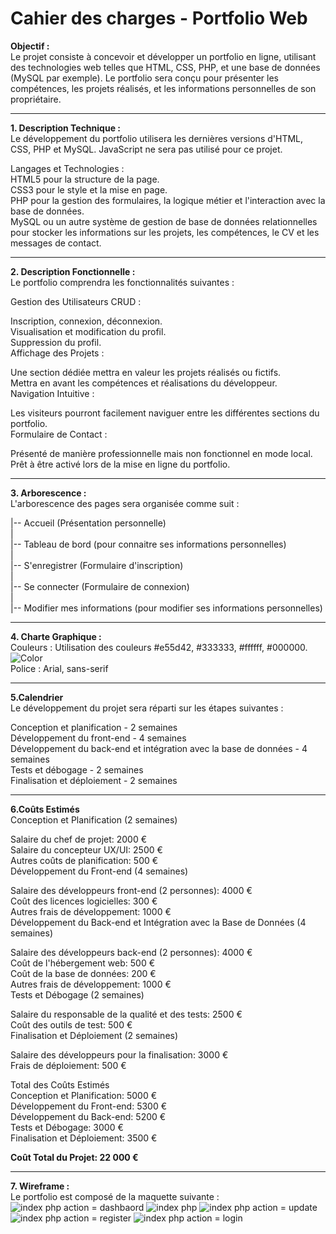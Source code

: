 # Cahier des charges - Portfolio Web  

**Objectif :**  
Le projet consiste à concevoir et développer un portfolio en ligne, utilisant des technologies web telles que HTML, CSS, PHP, et une base de données (MySQL par exemple). Le portfolio sera conçu pour présenter les compétences, les projets réalisés, et les informations personnelles de son propriétaire.  

---

**1. Description Technique :**  
Le développement du portfolio utilisera les dernières versions d'HTML, CSS, PHP et MySQL. JavaScript ne sera pas utilisé pour ce projet.
  
Langages et Technologies :  
HTML5 pour la structure de la page.  
CSS3 pour le style et la mise en page.  
PHP pour la gestion des formulaires, la logique métier et l'interaction avec la base de données.  
MySQL ou un autre système de gestion de base de données relationnelles pour stocker les informations sur les projets, les compétences, le CV et les messages de contact.  

---
  
**2. Description Fonctionnelle :**  
Le portfolio comprendra les fonctionnalités suivantes :  
  
Gestion des Utilisateurs CRUD :  
  
Inscription, connexion, déconnexion.  
Visualisation et modification du profil.  
Suppression du profil.  
Affichage des Projets :  
  
Une section dédiée mettra en valeur les projets réalisés ou fictifs.  
Mettra en avant les compétences et réalisations du développeur.  
Navigation Intuitive :  
  
Les visiteurs pourront facilement naviguer entre les différentes sections du portfolio.  
Formulaire de Contact :  
  
Présenté de manière professionnelle mais non fonctionnel en mode local.  
Prêt à être activé lors de la mise en ligne du portfolio.  

---
  
**3. Arborescence :**  
L'arborescence des pages sera organisée comme suit :  
  
|-- Accueil (Présentation personnelle)  
|  
|-- Tableau de bord (pour connaitre ses informations personnelles)  
|  
|-- S'enregistrer (Formulaire d'inscription)  
|  
|-- Se connecter (Formulaire de connexion)  
|  
|-- Modifier mes informations (pour modifier ses informations personnelles)  

---
  
**4. Charte Graphique :**  
Couleurs : Utilisation des couleurs #e55d42, #333333, #ffffff, #000000.  
![Color](https://github.com/Storatare/M5_TP2/assets/60448819/d6350f8b-8713-47b3-a1c3-38778ef49ae2)  
Police : Arial, sans-serif

---

**5.Calendrier**    
Le développement du projet sera réparti sur les étapes suivantes :  
  
Conception et planification - 2 semaines  
Développement du front-end - 4 semaines  
Développement du back-end et intégration avec la base de données - 4 semaines  
Tests et débogage - 2 semaines  
Finalisation et déploiement - 2 semaines  
  
---  
  
**6.Coûts Estimés**  
Conception et Planification (2 semaines)  
  
Salaire du chef de projet: 2000 €  
Salaire du concepteur UX/UI: 2500 €  
Autres coûts de planification: 500 €  
Développement du Front-end (4 semaines)  
  
Salaire des développeurs front-end (2 personnes): 4000 €  
Coût des licences logicielles: 300 €  
Autres frais de développement: 1000 €  
Développement du Back-end et Intégration avec la Base de Données (4 semaines)  
  
Salaire des développeurs back-end (2 personnes): 4000 €  
Coût de l'hébergement web: 500 €  
Coût de la base de données: 200 €  
Autres frais de développement: 1000 €  
Tests et Débogage (2 semaines)  
  
Salaire du responsable de la qualité et des tests: 2500 €  
Coût des outils de test: 500 €  
Finalisation et Déploiement (2 semaines)  
  
Salaire des développeurs pour la finalisation: 3000 €  
Frais de déploiement: 500 €  
  
Total des Coûts Estimés  
Conception et Planification: 5000 €  
Développement du Front-end: 5300 €  
Développement du Back-end: 5200 €  
Tests et Débogage: 3000 €  
Finalisation et Déploiement: 3500 €  
  
**Coût Total du Projet: 22 000 €**  

---
  
**7. Wireframe :**  
Le portfolio est composé de la maquette suivante :  
![index php action = dashbaord](https://github.com/Storatare/M5_TP2/assets/60448819/6b0da834-c29a-493c-8cd6-ecbe7bca25bf)
![index php](https://github.com/Storatare/M5_TP2/assets/60448819/b3453a3f-1f5d-47a0-ba3f-7c7213f486f9)
![index php action = update](https://github.com/Storatare/M5_TP2/assets/60448819/97bcc561-d5e5-4180-982e-b64cd774bca3)
![index php action = register](https://github.com/Storatare/M5_TP2/assets/60448819/56a7c1db-f728-4b53-aff8-386aaa2eab25)
![index php action = login](https://github.com/Storatare/M5_TP2/assets/60448819/59cc1398-7641-4daf-8a54-889beba2df39)


